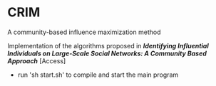 # CRIM

A community-based influence maximization method

Implementation of the algorithms proposed in ***Identifying Influential Individuals on Large-Scale Social Networks: A Community Based Approach*** [Access]

- run 'sh start.sh' to compile and start the main program
